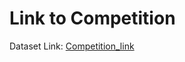 # Link to Competition
Dataset Link: [Competition_link](https://www.kaggle.com/c/dog-breed-identification/data) 
